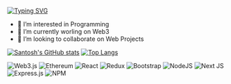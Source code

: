 [![Typing SVG](https://readme-typing-svg.demolab.com/?lines=Hey+I'm+Aditya;Nice+to+meet+you)](https://git.io/typing-svg)

- 👀 I’m interested in Programming 
- 🌱 I’m currently worling on Web3
- 💞️ I’m looking to collaborate on Web Projects

[![Santosh's GitHub stats](https://github-readme-stats.vercel.app/api?username=Aadityakr003&count_private=true&show_icons=true&theme=radical)](https://github.com/Aadityakr003/github-readme-stats) [![Top Langs](https://github-readme-stats.vercel.app/api/top-langs/?username=Aadityakr003&theme=radical&show_icons=true&count_private=true)](https://github.com/Aadityakr003/github-readme-stats)

![Web3.js](https://img.shields.io/badge/web3.js-F16822?style=for-the-badge&logo=web3.js&logoColor=white)
![Ethereum](https://img.shields.io/badge/Ethereum-3C3C3D?style=for-the-badge&logo=Ethereum&logoColor=white)
![React](https://img.shields.io/badge/react-%2320232a.svg?style=for-the-badge&logo=react&logoColor=%2361DAFB)
![Redux](https://img.shields.io/badge/redux-%23593d88.svg?style=for-the-badge&logo=redux&logoColor=white)
![Bootstrap](https://img.shields.io/badge/bootstrap-%23563D7C.svg?style=for-the-badge&logo=bootstrap&logoColor=white)
![NodeJS](https://img.shields.io/badge/node.js-6DA55F?style=for-the-badge&logo=node.js&logoColor=white)
![Next JS](https://img.shields.io/badge/Next-black?style=for-the-badge&logo=next.js&logoColor=white)
![Express.js](https://img.shields.io/badge/express.js-%23404d59.svg?style=for-the-badge&logo=express&logoColor=%2361DAFB)
![NPM](https://img.shields.io/badge/NPM-%23CB3837.svg?style=for-the-badge&logo=npm&logoColor=white)

<!---
Aadityakr003/Aadityakr003 is a ✨ special ✨ repository because its `README.md` (this file) appears on your GitHub profile.
You can click the Preview link to take a look at your changes.
--->
